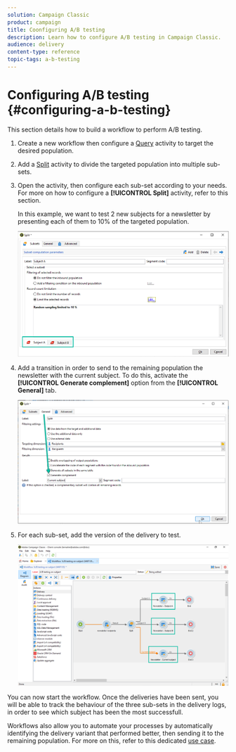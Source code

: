 ```yaml
---
solution: Campaign Classic
product: campaign
title: Coonfiguring A/B testing
description: Learn how to configure A/B testing in Campaign Classic.
audience: delivery
content-type: reference
topic-tags: a-b-testing
---
```


# Configuring A/B testing {#configuring-a-b-testing}

This section details how to build a workflow to perform A/B testing. 

1. Create a new workflow then configure a [Query](../../workflow/using/query.md) activity to target the desired population.

1. Add a [Split](../../workflow/using/split.md) activity to divide the targeted population into multiple sub-sets.

1. Open the activity, then configure each sub-set according to your needs. For more on how to configure a **[!UICONTROL Split]** activity, refer to this section.

    In this example, we want to test 2 new subjects for a newsletter by presenting each of them to 10% of the targeted population.

   ![](assets/ab-testing-split.png)

1. Add a transition in order to send to the remaining population the newsletter with the current subject. To do this, activate the **[!UICONTROL Generate complement]** option from the **[!UICONTROL General]** tab.

   ![](assets/ab-testing-complement.png)

1. For each sub-set, add the version of the delivery to test.

   ![](assets/ab-testing-delivery.png)

You can now start the workflow. Once the deliveries have been sent, you will be able to track the behaviour of the three sub-sets in the delivery logs, in order to see which subject has been the most successfull.

Workflows also allow you to automate your processes by automatically identifying the delivery variant that performed better, then sending it to the remaining population. For more on this, refer to this dedicated [use case](../../delivery/using/a-b-testing-use-case.md).
